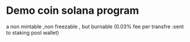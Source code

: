 # Demo coin solana program 
a non mintable ,non freezable , but burnable  (0.03% fee per transfre :sent to staking pool wallet)
